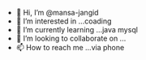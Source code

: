 - 👋 Hi, I’m @mansa-jangid
- 👀 I’m interested in ...coading
- 🌱 I’m currently learning ...java mysql
- 💞️ I’m looking to collaborate on ...
- 📫 How to reach me ...via phone 

<!---
mansa-jangid/mansa-jangid is a ✨ special ✨ repository because its `README.md` (this file) appears on your GitHub profile.
You can click the Preview link to take a look at your changes.
--->
